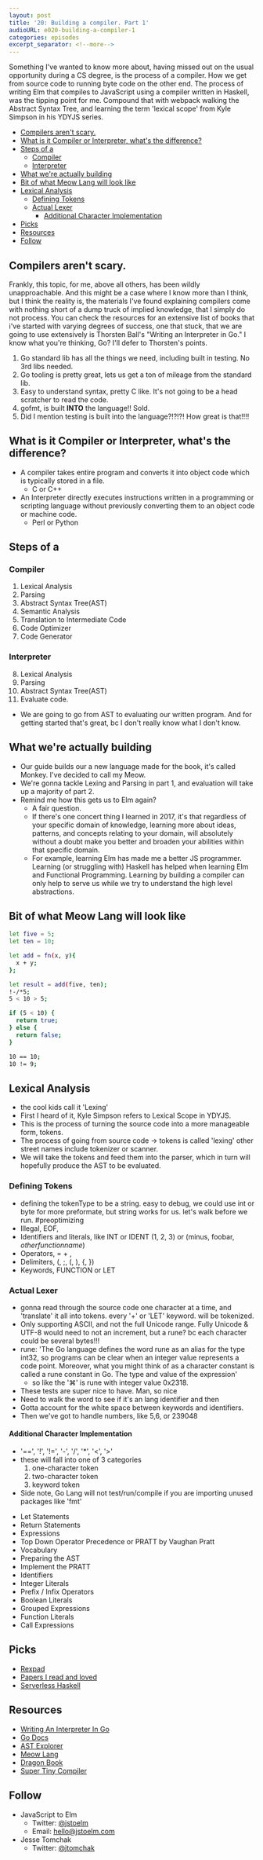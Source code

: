 ```yaml
---
layout: post
title: '20: Building a compiler. Part 1'
audioURL: e020-building-a-compiler-1 
categories: episodes
excerpt_separator: <!--more-->
---
```


Something I've wanted to know more about, having missed out on the usual opportunity during a CS degree, is the process of a compiler. How we get from source code to running byte code on the other end. The process of writing Elm that compiles to JavaScript using a compiler written in Haskell, was the tipping point for me. Compound that with webpack walking the Abstract Syntax Tree, and learning the term 'lexical scope' from Kyle Simpson in his YDYJS series.

<!--more-->

<!-- TOC -->

* [Compilers aren't scary.](#compilers-arent-scary)
* [What is it Compiler or Interpreter, what's the difference?](#what-is-it-compiler-or-interpreter-whats-the-difference)
* [Steps of a](#steps-of-a)
  * [Compiler](#compiler)
  * [Interpreter](#interpreter)
* [What we're actually building](#what-were-actually-building)
* [Bit of what Meow Lang will look like](#bit-of-what-meow-lang-will-look-like)
* [Lexical Analysis](#lexical-analysis)
  * [Defining Tokens](#defining-tokens)
  * [Actual Lexer](#actual-lexer)
    * [Additional Character Implementation](#additional-character-implementation)
* [Picks](#picks)
* [Resources](#resources)
* [Follow](#follow)

<!-- /TOC -->

## Compilers aren't scary.

Frankly, this topic, for me, above all others, has been wildly unapproachable. And this might be a case where I know more than I think, but I think the reality is, the materials I've found explaining compilers come with nothing short of a dump truck of implied knowledge, that I simply do not process. You can check the resources for an extensive list of books that i've started with varying degrees of success, one that stuck, that we are going to use extensively is Thorsten Ball's "Writing an Interpreter in Go." I know what you're thinking, Go? I'll defer to Thorsten's points.

1. Go standard lib has all the things we need, including built in testing. No 3rd libs needed.
2. Go tooling is pretty great, lets us get a ton of mileage from the standard lib.
3. Easy to understand syntax, pretty C like. It's not going to be a head scratcher to read the code.
4. gofmt, is built **INTO** the language!! Sold.
5. Did I mention testing is built into the language?!?!?! How great is that!!!!

## What is it Compiler or Interpreter, what's the difference?

* A compiler takes entire program and converts it into object code which is typically stored in a file.
  * C or C++
* An Interpreter directly executes instructions written in a programming or scripting language without previously converting them to an object code or machine code.
  * Perl or Python

## Steps of a

### Compiler

1. Lexical Analysis
2. Parsing
3. Abstract Syntax Tree(AST)
4. Semantic Analysis
5. Translation to Intermediate Code
6. Code Optimizer
7. Code Generator

### Interpreter

8. Lexical Analysis
9. Parsing
10. Abstract Syntax Tree(AST)
11. Evaluate code.

* We are going to go from AST to evaluating our written program. And for getting started that's great, bc I don't really know what I don't know.

## What we're actually building

* Our guide builds our a new language made for the book, it's called Monkey. I've decided to call my Meow.
* We're gonna tackle Lexing and Parsing in part 1, and evaluation will take up a majority of part 2.
* Remind me how this gets us to Elm again?
  * A fair question.
  * If there's one concert thing I learned in 2017, it's that regardless of your specific domain of knowledge, learning more about ideas, patterns, and concepts relating to your domain, will absolutely without a doubt make you better and broaden your abilities within that specific domain.
  * For example, learning Elm has made me a better JS programmer. Learning (or struggling with) Haskell has helped when learning Elm and Functional Programming. Learning by building a compiler can only help to serve us while we try to understand the high level abstractions.

## Bit of what Meow Lang will look like

```sh
let five = 5;
let ten = 10;

let add = fn(x, y){
  x + y;
};

let result = add(five, ten);
!-/*5;
5 < 10 > 5;

if (5 < 10) {
  return true;
} else {
  return false;
}

10 == 10;
10 != 9;
```

## Lexical Analysis

* the cool kids call it 'Lexing'
* First I heard of it, Kyle Simpson refers to Lexical Scope in YDYJS.
* This is the process of turning the source code into a more manageable form, tokens.
* The process of going from source code -> tokens is called 'lexing' other street names include tokenizer or scanner.
* We will take the tokens and feed them into the parser, which in turn will hopefully produce the AST to be evaluated.

### Defining Tokens

* defining the tokenType to be a string. easy to debug, we could use int or byte for more preformate, but string works for us. let's walk before we run. #preoptimizing
* Illegal, EOF,
* Identifiers and literals, like INT or IDENT (1, 2, 3) or (minus, foobar, _otherfunctionname_)
* Operators, = + ,
* Delimiters, (, ;, (, ), {, })
* Keywords, FUNCTION or LET

### Actual Lexer

* gonna read through the source code one character at a time, and 'translate' it all into tokens. every '+' or 'LET' keyword. will be tokenized.
* Only supporting ASCII, and not the full Unicode range. Fully Unicode & UTF-8 would need to not an increment, but a rune? bc each character could be several bytes!!!
* rune: 'The Go language defines the word rune as an alias for the type int32, so programs can be clear when an integer value represents a code point. Moreover, what you might think of as a character constant is called a rune constant in Go. The type and value of the expression'
  * so like the '⌘' is rune with integer value 0x2318.
* These tests are super nice to have. Man, so nice
* Need to walk the word to see if it's an lang identifier and then
* Gotta account for the white space between keywords and identifiers.
* Then we've got to handle numbers, like 5,6, or 239048

#### Additional Character Implementation

* '==', '!', '!=', '-', '/', '\*', '<', '>'
* these will fall into one of 3 categories
  1. one-character token
  2. two-character token
  3. keyword token
* Side note, Go Lang will not test/run/compile if you are importing unused packages like 'fmt'

- Let Statements
- Return Statements
- Expressions
- Top Down Operator Precedence or PRATT by Vaughan Pratt
- Vocabulary
- Preparing the AST
- Implement the PRATT
- Identifiers
- Integer Literals
- Prefix / Infix Operators
- Boolean Literals
- Grouped Expressions
- Function Literals
- Call Expressions

## Picks

* [Rexpad](https://www.rexpad.com/)
* [Papers I read and loved](https://pixel-druid.com/blog/papers-i-read-and-loved-in-2017/)
* [Serverless Haskell](https://github.com/seek-oss/serverless-haskell)

## Resources

* [Writing An Interpreter In Go](https://interpreterbook.com/)
* [Go Docs](https://golang.org/)
* [AST Explorer](https://astexplorer.net/)
* [Meow Lang](https://github.com/jtomchak/Meow)
* [Dragon Book](https://www.amazon.com/Compilers-Principles-Techniques-Tools-2nd/dp/0321486811)
* [Super Tiny Compiler](https://github.com/thejameskyle/the-super-tiny-compiler)

## Follow

* JavaScript to Elm
  * Twitter: [@jstoelm](https://twitter.com/jstoelm)
  * Email: [hello@jstoelm.com](mailto:hello@jstoelm.com)
* Jesse Tomchak
  * Twitter: [@jtomchak](https://twitter.com/jtomchak)
